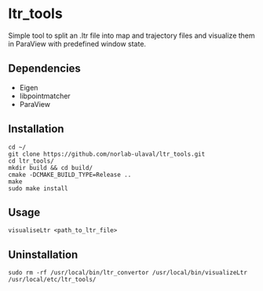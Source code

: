 # ltr_tools

Simple tool to split an .ltr file into map and trajectory files and visualize them in ParaView with predefined window state.

## Dependencies
+ Eigen
+ libpointmatcher
+ ParaView

## Installation
```
cd ~/
git clone https://github.com/norlab-ulaval/ltr_tools.git
cd ltr_tools/
mkdir build && cd build/
cmake -DCMAKE_BUILD_TYPE=Release ..
make
sudo make install
```

## Usage
```
visualiseLtr <path_to_ltr_file>
```

## Uninstallation
```
sudo rm -rf /usr/local/bin/ltr_convertor /usr/local/bin/visualizeLtr /usr/local/etc/ltr_tools/
```